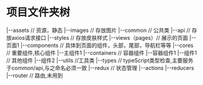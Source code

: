 # 项目文件夹树
|--assets // 资源，静态
  |--images    //  存放图片
|--common // 公共类
  |--api    //  存放axios请求接口
  |--styles //  存放皮肤样式
|--views（pages）// 展示的页面
  |--页面1
|--components // 具体到页面的组件，头部，尾部，导航栏等等
  |--cores // 重要组件,核心组件
    |--主组件1
  |--containers // 容器组件
    |--容器组件1
  |--组件1 // 其他组件
  |--组件2
|--utils //工具类
|--types // typeScript类型检查,主要服务于common/api,与之命名必须一致
|--redux // 状态管理
  |--actions 
  |--reducers
|--router // 路由,未用到
